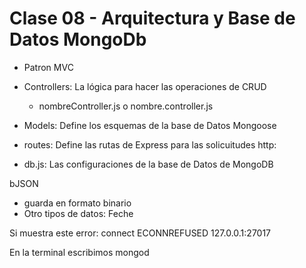 # Clase 08 - Arquitectura y Base de Datos MongoDb

- Patron MVC 
- Controllers: La lógica para hacer las operaciones de CRUD
    - nombreController.js o nombre.controller.js
- Models: Define los esquemas de la base de Datos Mongoose 
- routes: Define las rutas de Express para las solicuitudes http:

- db.js: Las configuraciones de la base de Datos de MongoDB

bJSON
- guarda en formato binario
- Otro tipos de datos: Feche

Si muestra este error:
connect ECONNREFUSED 127.0.0.1:27017

En la terminal escribimos mongod

